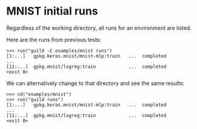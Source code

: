 # MNIST initial runs

Regardless of the working directory, all runs for an environment are
listed.

Here are the runs from previous tests:

    >>> run("guild -C examples/mnist runs")
    [1:...]   gpkg.keras.mnist/mnist-mlp:train   ...  completed
    ...
    [11:...]  gpkg.mnist/logreg:train            ...  completed
    <exit 0>

We can alternatively change to that directory and see the same results:

    >>> cd("examples/mnist")
    >>> run("guild runs")
    [1:...]   gpkg.keras.mnist/mnist-mlp:train   ...  completed
    ...
    [11:...]  gpkg.mnist/logreg:train            ...  completed
    <exit 0>
